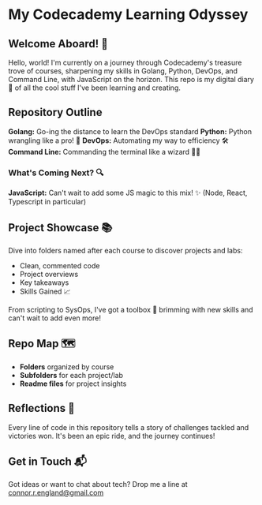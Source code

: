 # My Codecademy Learning Odyssey

## Welcome Aboard! 🌟

Hello, world! I'm currently on a journey through Codecademy's treasure trove of courses, sharpening my skills in Golang, Python, DevOps, and Command Line, with JavaScript on the horizon. This repo is my digital diary 📖 of all the cool stuff I've been learning and creating.

## Repository Outline

**Golang:** Go-ing the distance to learn the DevOps standard
**Python:** Python wrangling like a pro! 🐍
**DevOps:** Automating my way to efficiency 🛠️
**Command Line:** Commanding the terminal like a wizard 🧙‍♂️

### What's Coming Next? 🔍

**JavaScript:** Can't wait to add some JS magic to this mix! ✨ (Node, React, Typescript in particular)

## Project Showcase 📚
Dive into folders named after each course to discover projects and labs:

* Clean, commented code
* Project overviews
* Key takeaways
* Skills Gained 📈

From scripting to SysOps, I've got a toolbox 🧰 brimming with new skills and can't wait to add even more!

## Repo Map 🗺️

* **Folders** organized by course
* **Subfolders** for each project/lab
* **Readme files** for project insights

## Reflections 💭

Every line of code in this repository tells a story of challenges tackled and victories won. It's been an epic ride, and the journey continues!

## Get in Touch 📬
Got ideas or want to chat about tech? Drop me a line at connor.r.england@gmail.com